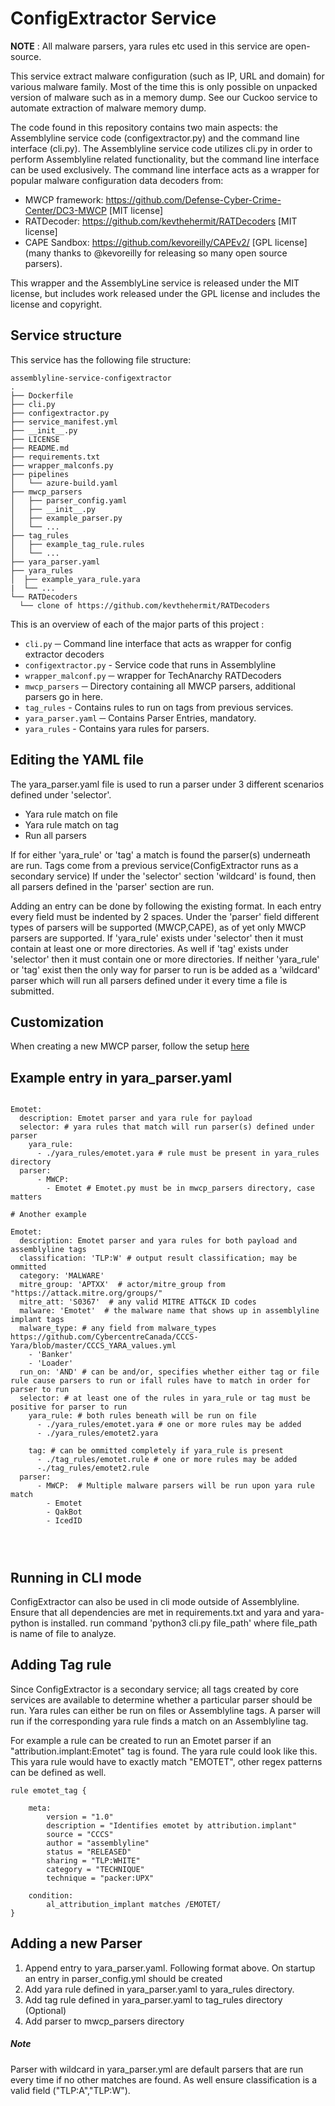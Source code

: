 # ConfigExtractor Service
**NOTE** : All malware parsers, yara rules etc used in this service are open-source.

This service extract malware configuration (such as IP, URL and domain) for various malware family. Most of the time this is only possible on unpacked version of malware such as in a memory dump. See our Cuckoo service to automate extraction of malware memory dump.

The code found in this repository contains two main aspects: the Assemblyline service code
(configextractor.py) and the command line interface (cli.py). The Assemblyline service code
utilizes cli.py in order to perform Assemblyline related functionality, 
but the command line interface can be used exclusively. The command line interface acts as 
a wrapper for popular malware configuration data decoders from:
* MWCP framework: https://github.com/Defense-Cyber-Crime-Center/DC3-MWCP [MIT license]
* RATDecoder: https://github.com/kevthehermit/RATDecoders [MIT license]
* CAPE Sandbox: https://github.com/kevoreilly/CAPEv2/ [GPL license] (many thanks to @kevoreilly for releasing so many open source parsers).

This wrapper and the AssemblyLine service is released under the MIT license, but includes work released under the GPL license and includes the license and copyright.


## Service structure

This service has the following file structure:
```text
assemblyline-service-configextractor
.
├── Dockerfile
├── cli.py
├── configextractor.py
├── service_manifest.yml
├── __init__.py
├── LICENSE
├── README.md
├── requirements.txt
├── wrapper_malconfs.py
├── pipelines
│   └── azure-build.yaml
├── mwcp_parsers
│   ├── parser_config.yaml
│   ├── __init__.py
│   ├── example_parser.py
│   └── ...
├── tag_rules
│   ├── example_tag_rule.rules
│   └── ...
├── yara_parser.yaml
├── yara_rules
│  ├── example_yara_rule.yara
|  └── ...
└── RATDecoders
  └── clone of https://github.com/kevthehermit/RATDecoders
```

This is an overview of each of the major parts of this project :

* `cli.py` ─ Command line interface that acts as wrapper for config extractor decoders
* `configextractor.py` - Service code that runs in Assemblyline
* `wrapper_malconf.py` ─ wrapper for TechAnarchy RATDecoders
* `mwcp_parsers` ─ Directory containing all MWCP parsers, additional parsers go in here.
* `tag_rules` - Contains rules to run on tags from previous services.
* `yara_parser.yaml` ─ Contains Parser Entries, mandatory.
* `yara_rules` - Contains yara rules for parsers.

## Editing the YAML file
 The yara_parser.yaml file is used to run a parser under 3 different scenarios defined under 'selector'.
 * Yara rule match on file
 * Yara rule match on tag
 * Run all parsers
 
 If for either 'yara_rule' or 'tag' a match is found the parser(s) underneath are run.
 Tags come from a previous service(ConfigExtractor runs as a secondary service) 
 If under the 'selector' section 'wildcard' is found, then all parsers defined in the 'parser' section are run.
 
 Adding an entry can be done by following the existing format. In each entry every field must be 
 indented by 2 spaces. Under the 'parser' field different types of parsers will be supported
 (MWCP,CAPE), as of yet only MWCP parsers are supported.
 If 'yara_rule' exists under 'selector' then it must contain at least one or more directories.
 As well if 'tag' exists under 'selector' then it must contain one or more directories.
 If neither 'yara_rule' or 'tag' exist then the only way for parser to run is be added as a 'wildcard'
 parser which will run all parsers defined under it every time a file is submitted.

## Customization
When creating a new MWCP parser, follow the setup [here](https://github.com/Defense-Cyber-Crime-Center/DC3-MWCP/blob/master/docs/ParserDevelopment.md)

## Example entry in yara_parser.yaml
```text

Emotet:
  description: Emotet parser and yara rule for payload 
  selector: # yara rules that match will run parser(s) defined under parser
    yara_rule:
      - ./yara_rules/emotet.yara # rule must be present in yara_rules directory
  parser: 
      - MWCP:  
        - Emotet # Emotet.py must be in mwcp_parsers directory, case matters

# Another example

Emotet:
  description: Emotet parser and yara rules for both payload and assemblyline tags
  classification: 'TLP:W' # output result classification; may be ommitted
  category: 'MALWARE'
  mitre_group: 'APTXX'  # actor/mitre_group from "https://attack.mitre.org/groups/"
  mitre_att: 'S0367'  # any valid MITRE ATT&CK ID codes
  malware: 'Emotet'  # the malware name that shows up in assemblyline implant tags
  malware_type: # any field from malware_types https://github.com/CybercentreCanada/CCCS-Yara/blob/master/CCCS_YARA_values.yml
    - 'Banker'
    - 'Loader'
  run_on: 'AND' # can be and/or, specifies whether either tag or file rule cause parsers to run or ifall rules have to match in order for parser to run
  selector: # at least one of the rules in yara_rule or tag must be positive for parser to run
    yara_rule: # both rules beneath will be run on file
      - ./yara_rules/emotet.yara # one or more rules may be added
      - ./yara_rules/emotet2.yara 
      
    tag: # can be ommitted completely if yara_rule is present
      - ./tag_rules/emotet.rule # one or more rules may be added
      -./tag_rules/emotet2.rule
  parser: 
      - MWCP:  # Multiple malware parsers will be run upon yara rule match 
        - Emotet
        - QakBot
        - IcedID




```
## Running in CLI mode
ConfigExtractor can also be used in cli mode outside of Assemblyline. Ensure that all dependencies are met in requirements.txt and yara and yara-python is installed. run command 'python3 cli.py file\_path' where file\_path is name of file to analyze.
## Adding Tag rule
Since ConfigExtractor is a secondary service; all tags created by core services are available to determine whether a particular parser should be run.
Yara rules can either be run on files or Assemblyline tags.
A parser will run if the corresponding yara rule finds a match on an Assemblyline tag.

For example a rule can be created to run an Emotet parser if an "attribution.implant:Emotet" tag is found.
The yara rule could look like this. This yara rule would have to exactly match "EMOTET", other regex patterns can be defined as well.
```text  
rule emotet_tag {

	meta:
		version = "1.0"
		description = "Identifies emotet by attribution.implant"
		source = "CCCS"
		author = "assemblyline"
		status = "RELEASED"
		sharing = "TLP:WHITE"
		category = "TECHNIQUE"
		technique = "packer:UPX"

	condition:
		al_attribution_implant matches /EMOTET/
}
```
 
## Adding a new Parser
1. Append entry to yara\_parser.yaml. Following format above. On startup an entry in parser\_config.yml should be created
2. Add yara rule defined in yara\_parser.yaml to yara\_rules directory.
3. Add tag rule defined in yara\_parser.yaml to tag\_rules directory (Optional)
4. Add parser to mwcp\_parsers directory


##### Note
Parser with wildcard in yara_parser.yml are default parsers that are run every time if no other matches are found. As well ensure classification is a valid field ("TLP:A","TLP:W").
